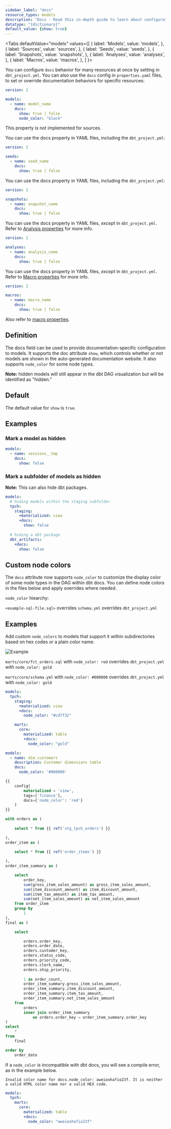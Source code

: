 ```yaml
---
sidebar_label: "docs"
resource_types: models
description: "Docs - Read this in-depth guide to learn about configurations in dbt."
datatype: "{dictionary}"
default_value: {show: true}
---
```


<Tabs
  defaultValue="models"
  values={[
    { label: 'Models', value: 'models', },
    { label: 'Sources', value: 'sources', },
    { label: 'Seeds', value: 'seeds', },
    { label: 'Snapshots', value: 'snapshots', },
    { label: 'Analyses', value: 'analyses', },
    { label: 'Macros', value: 'macros', },
  ]
}>

<TabItem value="models">

You can configure `docs` behavior for many resources at once by setting in `dbt_project.yml`. You can also use the `docs` config in `properties.yaml` files, to set or override documentation behaviors for specific resources:


<File name='models/schema.yml'>


```yml
version: 2

models:
  - name: model_name
    docs:
      show: true | false
      node_color: "black"
```

</File>

</TabItem>

<TabItem value="sources">

This property is not implemented for sources.

</TabItem>

<TabItem value="seeds">

You can use the docs property in YAML files, including the `dbt_project.yml`:


<File name='seeds/schema.yml'>

```yml
version: 2

seeds:
  - name: seed_name
    docs:
      show: true | false
```
</File>

</TabItem>

<TabItem value="snapshots">

You can use the docs property in YAML files, including the `dbt_project.yml`:

<File name='snapshots/schema.yml'>

```yml
version: 2

snapshots:
  - name: snapshot_name
    docs:
      show: true | false
```
</File>

</TabItem>

<TabItem value="analyses">

You can use the docs property in YAML files, _except_ in `dbt_project.yml`. Refer to [Analysis properties](/reference/analysis-properties) for more info.


<File name='analysis/schema.yml'>

```yml
version: 2

analyses:
  - name: analysis_name
    docs:
      show: true | false
```
</File>

</TabItem>

<TabItem value="macros">

You can use the docs property in YAML files, _except_ in `dbt_project.yml`. Refer to [Macro properties](/reference/macro-properties) for more info.

<File name='macros/schema.yml'>

```yml
version: 2

macros:
  - name: macro_name
    docs:
      show: true | false
```
</File>

Also refer to [macro properties](/reference/macro-properties).

</TabItem>

</Tabs>

## Definition
The docs field can be used to provide documentation-specific configuration to models. It supports the doc attribute `show`, which controls whether or not models are shown in the auto-generated documentation website. It also supports `node_color` for some node types.

**Note:** hidden models will still appear in the dbt DAG visualization but will be identified as "hidden.”

## Default
The default value for `show` is `true`.

## Examples
### Mark a model as hidden

```yml
models:
  - name: sessions__tmp
    docs:
      show: false
```

<VersionBlock firstVersion="1.3">

### Mark a subfolder of models as hidden

**Note:** This can also hide dbt packages.

<File name='dbt_project.yml'>

```yml
models:
  # hiding models within the staging subfolder
  tpch:
    staging:
      +materialized: view
      +docs:
        show: false
  
  # hiding a dbt package
  dbt_artifacts:
    +docs:
      show: false
```

</File>

</VersionBlock>

<VersionBlock firstVersion="1.3">

## Custom node colors

The `docs` attribute now supports `node_color` to customize the display color of some node types in the DAG within dbt docs. You can define node colors in the files below and apply overrides where needed.

`node_color` hiearchy:

`<example-sql-file.sql>` overrides `schema.yml` overrides `dbt_project.yml`


## Examples

Add custom `node_colors` to models that support it within subdirectories based on hex codes or a plain color name.

![Example](../../../../website/static/img/node_color_example.png)

`marts/core/fct_orders.sql` with `node_color: red` overrides `dbt_project.yml` with `node_color: gold`

`marts/core/schema.yml` with `node_color: #000000` overrides `dbt_project.yml` with `node_color: gold`
<File name='dbt_project.yml'>

```yml
models:
  tpch:
    staging:
      +materialized: view
      +docs:
        node_color: "#cd7f32"

    marts:
      core:
        materialized: table
        +docs:
          node_color: "gold"
```

</File>

<File name='marts/core/schema.yml'>

```yml
models:
  - name: dim_customers
    description: Customer dimensions table
    docs:
      node_color: '#000000'
```

</File>

<File name='marts/core/fct_orders.sql'>

```sql
{{
    config(
        materialized = 'view',
        tags=['finance'],
        docs={'node_color': 'red'}
    )
}}

with orders as (
    
    select * from {{ ref('stg_tpch_orders') }} 

),
order_item as (
    
    select * from {{ ref('order_items') }}

),
order_item_summary as (

    select 
        order_key,
        sum(gross_item_sales_amount) as gross_item_sales_amount,
        sum(item_discount_amount) as item_discount_amount,
        sum(item_tax_amount) as item_tax_amount,
        sum(net_item_sales_amount) as net_item_sales_amount
    from order_item
    group by
        1
),
final as (

    select 

        orders.order_key, 
        orders.order_date,
        orders.customer_key,
        orders.status_code,
        orders.priority_code,
        orders.clerk_name,
        orders.ship_priority,
                
        1 as order_count,                
        order_item_summary.gross_item_sales_amount,
        order_item_summary.item_discount_amount,
        order_item_summary.item_tax_amount,
        order_item_summary.net_item_sales_amount
    from
        orders
        inner join order_item_summary
            on orders.order_key = order_item_summary.order_key
)
select 
    *
from
    final

order by
    order_date

```

</File>

If a `node_color` is incompatible with dbt docs, you will see a compile error, as in the example below.

```shell
Invalid color name for docs.node_color: aweioohafio23f. It is neither a valid HTML color name nor a valid HEX code.
```

<File name='dbt_project.yml'>

```yml
models:
  tpch:
    marts:
      core:
        materialized: table
        +docs:
          node_color: "aweioohafio23f"
```

</File>

</VersionBlock>
